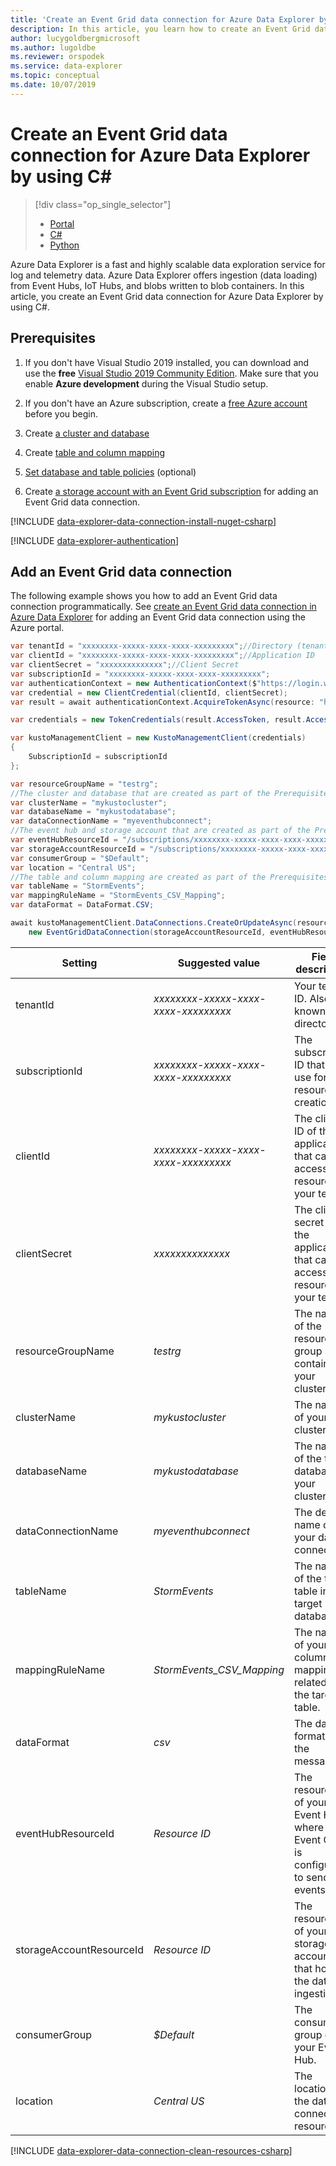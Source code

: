 ```yaml
---
title: 'Create an Event Grid data connection for Azure Data Explorer by using C#'
description: In this article, you learn how to create an Event Grid data connection for Azure Data Explorer by using C#.
author: lucygoldbergmicrosoft
ms.author: lugoldbe
ms.reviewer: orspodek
ms.service: data-explorer
ms.topic: conceptual
ms.date: 10/07/2019
---
```


# Create an Event Grid data connection for Azure Data Explorer by using C#

> [!div class="op_single_selector"]
> * [Portal](ingest-data-event-grid.md)
> * [C#](data-connection-event-grid-csharp.md)
> * [Python](data-connection-event-grid-python.md)


Azure Data Explorer is a fast and highly scalable data exploration service for log and telemetry data. Azure Data Explorer offers ingestion (data loading) from Event Hubs, IoT Hubs, and blobs written to blob containers. In this article, you create an Event Grid data connection for Azure Data Explorer by using C#.

## Prerequisites

1. If you don't have Visual Studio 2019 installed, you can download and use the **free** [Visual Studio 2019 Community Edition](https://www.visualstudio.com/downloads/). Make sure that you enable **Azure development** during the Visual Studio setup.

1. If you don't have an Azure subscription, create a [free Azure account](https://azure.microsoft.com/free/) before you begin.

1. Create [a cluster and database](create-cluster-database-csharp.md)

1. Create [table and column mapping](net-standard-ingest-data.md#create-a-table-on-your-test-cluster)

1. [Set database and table policies](database-table-policies-csharp.md) (optional)

1. Create [a storage account with an Event Grid subscription](ingest-data-event-grid.md#create-an-event-grid-subscription-in-your-storage-account) for adding an Event Grid data connection. 

[!INCLUDE [data-explorer-data-connection-install-nuget-csharp](../../includes/data-explorer-data-connection-install-nuget-csharp.md)]

[!INCLUDE [data-explorer-authentication](../../includes/data-explorer-authentication.md)]

## Add an Event Grid data connection

The following example shows you how to add an Event Grid data connection programmatically. See [create an Event Grid data connection in Azure Data Explorer](ingest-data-event-grid.md#create-an-event-grid-data-connection-in-azure-data-explorer) for adding an Event Grid data connection using the Azure portal.

```csharp
var tenantId = "xxxxxxxx-xxxxx-xxxx-xxxx-xxxxxxxxx";//Directory (tenant) ID
var clientId = "xxxxxxxx-xxxxx-xxxx-xxxx-xxxxxxxxx";//Application ID
var clientSecret = "xxxxxxxxxxxxxx";//Client Secret
var subscriptionId = "xxxxxxxx-xxxxx-xxxx-xxxx-xxxxxxxxx";
var authenticationContext = new AuthenticationContext($"https://login.windows.net/{tenantId}");
var credential = new ClientCredential(clientId, clientSecret);
var result = await authenticationContext.AcquireTokenAsync(resource: "https://management.core.windows.net/", clientCredential: credential);

var credentials = new TokenCredentials(result.AccessToken, result.AccessTokenType);

var kustoManagementClient = new KustoManagementClient(credentials)
{
    SubscriptionId = subscriptionId
};

var resourceGroupName = "testrg";
//The cluster and database that are created as part of the Prerequisites
var clusterName = "mykustocluster";
var databaseName = "mykustodatabase";
var dataConnectionName = "myeventhubconnect";
//The event hub and storage account that are created as part of the Prerequisites
var eventHubResourceId = "/subscriptions/xxxxxxxx-xxxxx-xxxx-xxxx-xxxxxxxxx/resourceGroups/xxxxxx/providers/Microsoft.EventHub/namespaces/xxxxxx/eventhubs/xxxxxx";
var storageAccountResourceId = "/subscriptions/xxxxxxxx-xxxxx-xxxx-xxxx-xxxxxxxxx/resourceGroups/xxxxxx/providers/Microsoft.Storage/storageAccounts/xxxxxx";
var consumerGroup = "$Default";
var location = "Central US";
//The table and column mapping are created as part of the Prerequisites
var tableName = "StormEvents";
var mappingRuleName = "StormEvents_CSV_Mapping";
var dataFormat = DataFormat.CSV;

await kustoManagementClient.DataConnections.CreateOrUpdateAsync(resourceGroupName, clusterName, databaseName, dataConnectionName,
    new EventGridDataConnection(storageAccountResourceId, eventHubResourceId, consumerGroup, tableName: tableName, location: location, mappingRuleName: mappingRuleName, dataFormat: dataFormat));
```

|**Setting** | **Suggested value** | **Field description**|
|---|---|---|
| tenantId | *xxxxxxxx-xxxxx-xxxx-xxxx-xxxxxxxxx* | Your tenant ID. Also known as directory ID.|
| subscriptionId | *xxxxxxxx-xxxxx-xxxx-xxxx-xxxxxxxxx* | The subscription ID that you use for resource creation.|
| clientId | *xxxxxxxx-xxxxx-xxxx-xxxx-xxxxxxxxx* | The client ID of the application that can access resources in your tenant.|
| clientSecret | *xxxxxxxxxxxxxx* | The client secret of the application that can access resources in your tenant. |
| resourceGroupName | *testrg* | The name of the resource group containing your cluster.|
| clusterName | *mykustocluster* | The name of your cluster.|
| databaseName | *mykustodatabase* | The name of the target database in your cluster.|
| dataConnectionName | *myeventhubconnect* | The desired name of your data connection.|
| tableName | *StormEvents* | The name of the target table in the target database.|
| mappingRuleName | *StormEvents_CSV_Mapping* | The name of your column mapping related to the target table.|
| dataFormat | *csv* | The data format of the message.|
| eventHubResourceId | *Resource ID* | The resource ID of your Event Hub where the Event Grid is configured to send events. |
| storageAccountResourceId | *Resource ID* | The resource ID of your storage account that holds the data for ingestion. |
| consumerGroup | *$Default* | The consumer group of your Event Hub.|
| location | *Central US* | The location of the data connection resource.|

[!INCLUDE [data-explorer-data-connection-clean-resources-csharp](../../includes/data-explorer-data-connection-clean-resources-csharp.md)]

